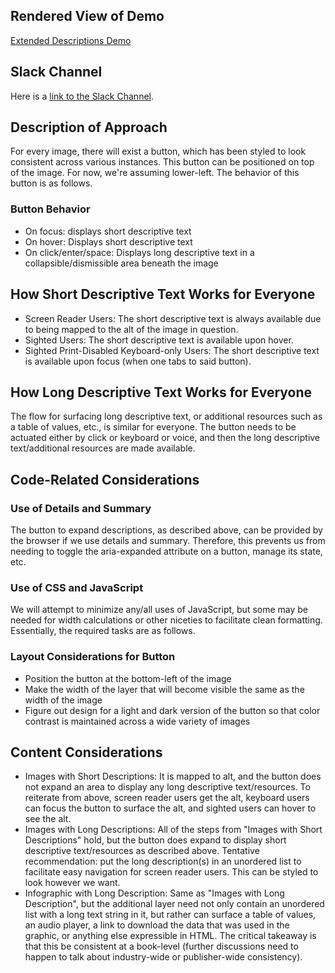 ## Rendered View of Demo
[Extended Descriptions Demo](https://benetech.github.io/DIAGRAM-Code-Sprint-2018/Projects/Extended-Descriptions/)

## Slack Channel
Here is a [link to the Slack Channel](https://diagram2018codesprint.slack.com/messages/CAQHTU201).


## Description of Approach
For every image, there will exist a button, which has been styled to look consistent across various instances. This button can be positioned on top of the image. For now, we're assuming lower-left. The behavior of this button is as follows.

### Button Behavior
* On focus: displays short descriptive text
* On hover: Displays short descriptive text
* On click/enter/space: Displays long descriptive text in a collapsible/dismissible area beneath the image

## How Short Descriptive Text Works for Everyone
* Screen Reader Users: The short descriptive text is always available due to being mapped to the alt of the image in question.
* Sighted Users: The short descriptive text is available upon hover.
* Sighted Print-Disabled Keyboard-only Users: The short descriptive text is available upon focus (when one tabs to said button).

## How Long Descriptive Text Works for Everyone
The flow for surfacing long descriptive text, or additional resources such as a table of values, etc., is similar for everyone. The button needs to be actuated either by click or keyboard or voice, and then the long descriptive text/additional resources are made available.

## Code-Related Considerations
### Use of Details and Summary
The button to expand descriptions, as described above, can be provided by the browser if we use details and summary. Therefore, this prevents us from needing to toggle the aria-expanded attribute on a button, manage its state, etc.
### Use of CSS and JavaScript
We will attempt to minimize any/all uses of JavaScript, but some may be needed for width calculations or other niceties to facilitate clean formatting. Essentially, the required tasks are as follows.
### Layout Considerations for Button
* Position the button at the bottom-left of the image
* Make the width of the layer that will become visible the same as the width of the image
* Figure out design for a light and dark version of the button so that color contrast is maintained across a wide variety of images

## Content Considerations
* Images with Short Descriptions: It is mapped to alt, and the button does not expand an area to display any long descriptive text/resources. To reiterate from above, screen reader users get the alt, keyboard users can focus the button to surface the alt, and sighted users can hover to see the alt.
* Images with Long Descriptions: All of the steps from "Images with Short Descriptions" hold, but the button does expand to display short descriptive text/resources as described above. Tentative recommendation: put the long description(s) in an unordered list to facilitate easy navigation for screen reader users. This can be styled to look however we want.
* Infographic with Long Description: Same as "Images with Long Description", but the additional layer need not only contain an unordered list with a long text string in it, but rather can surface a table of values, an audio player, a link to download the data that was used in the graphic, or anything else expressible in HTML. The critical takeaway is that this be consistent at a book-level (further discussions need to happen to talk about industry-wide or publisher-wide consistency).
